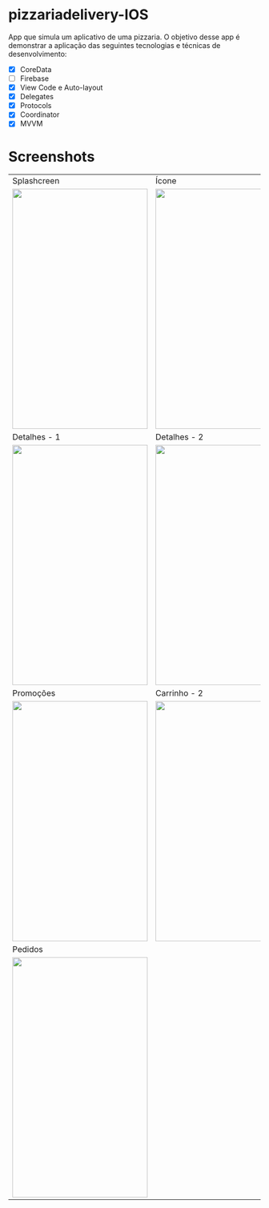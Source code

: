 # pizzariadelivery-IOS

App que simula um aplicativo de uma pizzaria. 
O objetivo desse app é demonstrar a aplicação das seguintes tecnologias e técnicas de desenvolvimento:

- [x] CoreData
- [ ] Firebase
- [x] View Code e Auto-layout
- [x] Delegates
- [x] Protocols
- [x] Coordinator
- [x] MVVM

# Screenshots


<table>
  <tr>
    <td>Splashcreen</td>
     <td>Ícone</td>
     <td>Menu</td>
  </tr>
  <tr>
    <td><img src="https://github.com/brunocostac/pizzariadelivery-IOS/blob/main/screenshots/Simulator%20Screen%20Shot%20-%20iPod%20touch%20(7th%20generation)%20-%202022-02-28%20at%2011.28.55.png?raw=true" width=270 height=480></td>
    <td><img src="https://github.com/brunocostac/pizzariadelivery-IOS/blob/main/screenshots/Simulator%20Screen%20Shot%20-%20iPod%20touch%20(7th%20generation)%20-%202022-02-28%20at%2011.28.12.png" width=270 height=480></td>
    <td><img src="https://github.com/brunocostac/pizzariadelivery-IOS/blob/main/screenshots/Simulator%20Screen%20Shot%20-%20iPod%20touch%20(7th%20generation)%20-%202022-02-28%20at%2010.29.11.png" width=270 height=480></td>
  </tr>
   <tr>
    <td>Detalhes - 1 </td>
     <td>Detalhes - 2 </td>
     <td>Carrinho</td>
  </tr>
  <tr>
    <td><img src="https://github.com/brunocostac/pizzariadelivery-IOS/blob/main/screenshots/Simulator%20Screen%20Shot%20-%20iPod%20touch%20(7th%20generation)%20-%202022-02-28%20at%2010.27.26.png" width=270 height=480></td>
    <td><img src="https://github.com/brunocostac/pizzariadelivery-IOS/blob/main/screenshots/Simulator%20Screen%20Shot%20-%20iPod%20touch%20(7th%20generation)%20-%202022-02-28%20at%2010.27.31.png" width=270 height=480></td>
    <td><img src="https://github.com/brunocostac/pizzariadelivery-IOS/blob/main/screenshots/Simulator%20Screen%20Shot%20-%20iPod%20touch%20(7th%20generation)%20-%202022-02-28%20at%2010.28.11.png" width=270 height=480></td>
  </tr>
  <tr>
    <td>Promoções</td>
     <td>Carrinho - 2</td>
     <td>Pagamentos</td>
  </tr>
  <tr>
    <td><img src="https://github.com/brunocostac/pizzariadelivery-IOS/blob/main/screenshots/Simulator%20Screen%20Shot%20-%20iPod%20touch%20(7th%20generation)%20-%202022-02-28%20at%2010.27.35.png" width=270 height=480></td>
    <td><img src="https://github.com/brunocostac/pizzariadelivery-IOS/blob/main/screenshots/Simulator%20Screen%20Shot%20-%20iPod%20touch%20(7th%20generation)%20-%202022-02-28%20at%2010.28.15.png" width=270 height=480></td>
    <td><img src="https://github.com/brunocostac/pizzariadelivery-IOS/blob/main/screenshots/Simulator%20Screen%20Shot%20-%20iPod%20touch%20(7th%20generation)%20-%202022-02-28%20at%2010.28.20.png" width=270 height=480></td>
  </tr>
 <tr>
   <td>Pedidos</td>
 </tr>
  <tr>
    <td><img src="https://github.com/brunocostac/pizzariadelivery-IOS/blob/main/screenshots/Simulator%20Screen%20Shot%20-%20iPod%20touch%20(7th%20generation)%20-%202022-02-28%20at%2010.28.35.png" width=270 height=480></td>
  </tr>
 </table>
